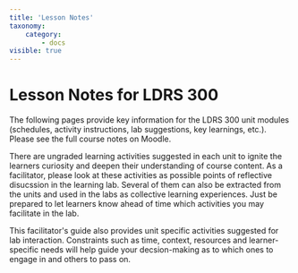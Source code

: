 ```yaml
---
title: 'Lesson Notes'
taxonomy:
    category:
        - docs
visible: true
---
```


# Lesson Notes for LDRS 300

The following pages provide key information for the LDRS 300 unit modules
(schedules, activity instructions, lab suggestions, key learnings, etc.). Please see the full course
notes on Moodle.

There are ungraded learning activities suggested in each unit to ignite the learners curiosity and deepen their understanding of course content. As a facilitator, please look at these activities as possible points of reflective disucssion in the learning lab. Several of them can also be extracted from the units and used in the labs as collective learning experiences. Just be prepared to let learners know ahead of time which activities you may facilitate in the lab. 

This facilitator's guide also provides unit specific activities suggested for lab interaction. Constraints such as time, context, resources and learner-specific needs will help guide your decsion-making as to which ones to engage in and others to pass on. 
